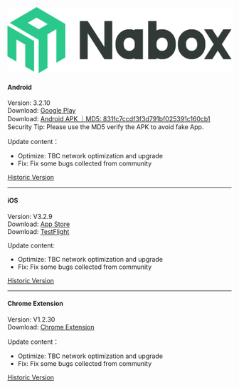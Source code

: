 ![Naobx](./logo-black.svg) 
####  Android
Version: 3.2.10  
Download: [Google Play](https://play.google.com/store/apps/details?id=com.wallet.nabox)  
Download: [Android APK ｜MD5: 831fc7ccdf3f3d791bf025391c160cb1 ](https://nabox-apk.oss-cn-hongkong.aliyuncs.com/Nabox_3.2.10.apk)  
Security Tip: Please use the MD5 verify the APK to avoid fake App. 

Update content：
- Optimize: TBC network optimization and upgrade
- Fix: Fix some bugs collected from community

[Historic Version](/android.md) 
______________________________________________________________________________________________________________________
####  iOS
Version: V3.2.9  
Download: [App Store](https://apps.apple.com/us/app/nabox-wallet/id6443821021)  
Download: [TestFlight](https://testflight.apple.com/join/P3ASFT8F)

Update content:   
- Optimize: TBC network optimization and upgrade
- Fix: Fix some bugs collected from community

[Historic Version](/ios.md) 
______________________________________________________________________________________________________________________
####  Chrome Extension
Version:  V1.2.30  
Download: [Chrome Extension](https://chrome.google.com/webstore/detail/nabox-wallet/nknhiehlklippafakaeklbeglecifhad?hl=zh-CN&authuser=1) 

Update content：
- Optimize: TBC network optimization and upgrade
- Fix: Fix some bugs collected from community

[Historic Version](/extension.md) 
